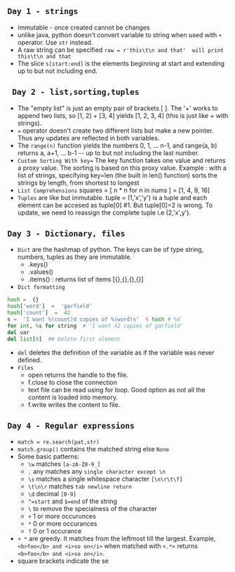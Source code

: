 `Day 1 - strings`
---
- immutable - once created cannot be changes
- unlike java, python doesn't convert variable to string when used with `+` operator. Use `str` instead.
- A raw string can be specified `raw = r'this\t\n and that'  will print this\t\n and that`
- The slice `s[start:end]` is the elements beginning at start and extending up to but not including end.

` Day 2 - list,sorting,tuples`
---
- The "empty list" is just an empty pair of brackets [ ]. The '+' works to append two lists, so [1, 2] + [3, 4] yields [1, 2, 3, 4] (this is just like + with strings).
- `=` operator doesn't create two different lists but make a new pointer. Thus any updates are reflected in both variables.
- The `range(n)` function yields the numbers 0, 1, ... n-1, and range(a, b) returns a, a+1, ... b-1 -- up to but not including the last number.
- `Custom Sorting With key=` The key function takes one value and returns a proxy value. The sorting is based on this proxy value. Example : with a list of strings, specifying key=len (the built in len() function) sorts the strings by length, from shortest to longest
- `List Comprehensions` squares =  [ n * n for n in nums ] = [1, 4, 9, 16]
- `Tuples` are like but immutable. tuple = (1,'x','y') is a tuple and each element can be accesed as tuple[0] #1. But tuple[0]=2 is wrong. To update, we need to reassign the complete tuple i.e (2,'x',y').

`Day 3 - Dictionary, files`
---
- `Dict` are the hashmap of python. The keys can be of type string, numbers, tuples as they are immutable. 
	- .keys()
	- .values()
	- .items() : returns list of items [{},{},{},{}]
- `Dict formatting`
```python
hash =  {} 
hash['word']  =  'garfield' 
hash['count']  =  42 
s =  'I want %(count)d copies of %(word)s'  % hash # %d 		    
for int, %s for string  # 'I want 42 copies of garfield'
del var
del list[0]  ## Delete first element
```
- `del` deletes the definition of the variable as if the variable was never defined.
- `Files` 
	- open returns the handle to the file.
	- f.close to close the connection
	- text file can be read using for loop. Good option as not all the content is loaded into memory.
	- f.write writes the content to file.

`Day 4 - Regular expressions`
---
- `match = re.search(pat,str)`
- `match.group()` contains the matched string else `None`
- Some basic patterns:
	- `\w` matches `[a-zA-Z0-9_]`
	- `.` any matches any `single character except \n`
	-  `\s` matches a single whitespace character `[\n\r\t\f]`
	- `\t\n\r` matches `tab newline return`
	- `\d` decimal `[0-9]`
	- `^=start` and `$=end` of the string
	-  `\` to remove the specialness of the character
	- `+` 1 or more occurunces 
	- `*` 0 or more occurances
	- `?` 0 or 1 occurance
- `+ *` are greedy. It matches from the leftmost till the largest. Example, `<b>foo</b> and <i>so on</i>` when matched with `<.*>` returns `<b>foo</b> and <i>so on</i>`.
- </b> square brackets </b> indicate the se
<!--stackedit_data:
eyJoaXN0b3J5IjpbLTM4OTgxNzc5MSwtOTYyMjk0ODYxLDM2NT
k4ODQ0Myw3NjMxNDEwODgsMTU4ODc0MzE5OCwxNTgxNTMyNjEs
MTQyMzY0OTg5NCwzNjk2MzUyMTYsOTQ4NDcwOTM1LDgyNzYzNj
c3NSwxNzQ4NzI5MTkwLDMyNTg3NTAwMl19
-->